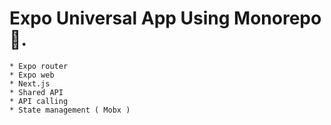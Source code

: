 # Expo Universal App Using Monorepo 🙌.

```
* Expo router
* Expo web
* Next.js
* Shared API
* API calling
* State management ( Mobx )
```
